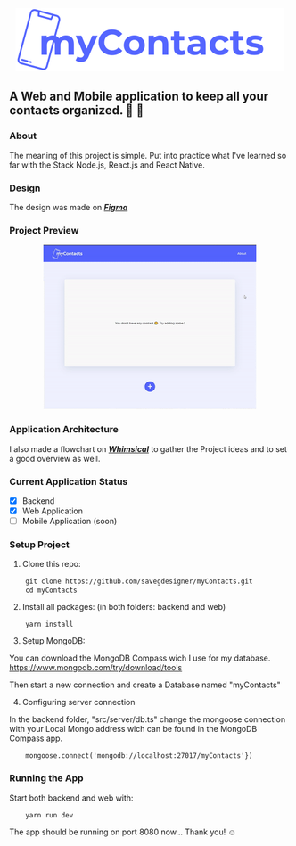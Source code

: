 <p align="center">
    <img src="https://github.com/savegdesigner/myContacts/blob/master/myContacts-logo.svg"/>
</p>

## A Web and Mobile application to keep all your contacts organized. :iphone: :bookmark_tabs:

### About

The meaning of this project is simple. Put into practice what I've learned so far with the Stack Node.js, React.js and React Native.

### Design

The design was made on [**_Figma_**](https://www.figma.com/file/kuKSL5rHCEmXOiM3QtRHAt/myContacts-App?node-id=0%3A1)

### Project Preview

<p align="center">
    <img src="https://github.com/savegdesigner/myContacts/blob/master/myContacts.gif"/>
</p>

### Application Architecture

I also made a flowchart on [**_Whimsical_**](https://whimsical.com/TXT55ivNrv4JhhXUjWnjVs) to gather the Project ideas and to set a good overview as well.

### Current Application Status

- [x] Backend
- [x] Web Application
- [ ] Mobile Application (soon)

### Setup Project

1. Clone this repo: 

```
    git clone https://github.com/savegdesigner/myContacts.git
    cd myContacts

```

2. Install all packages: (in both folders: backend and web)

```
    yarn install

```

3. Setup MongoDB:

You can download the MongoDB Compass wich I use for my database.
https://www.mongodb.com/try/download/tools

Then start a new connection and create a Database named "myContacts"

4. Configuring server connection

In the backend folder, "src/server/db.ts" change the mongoose connection with your Local Mongo address wich can be found in the MongoDB Compass app.

```
    mongoose.connect('mongodb://localhost:27017/myContacts'})

```

### Running the App

Start both backend and web with:

```
    yarn run dev

```

The app should be running on port 8080 now...
Thank you! :relaxed:
